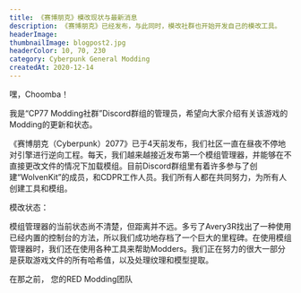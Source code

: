 ```yaml
---
title: 《赛博朋克》模改现状与最新消息
description: 《赛博朋克》已经发布，与此同时，模改社群也开始开发自己的模改工具。
headerImage:
thumbnailImage: blogpost2.jpg
headerColor: 10, 70, 230
category: Cyberpunk General Modding
createdAt: 2020-12-14
---
```


嘿，Choomba！

我是“CP77 Modding社群”Discord群组的管理员，希望向大家介绍有关该游戏的Modding的更新和状态。

《赛博朋克（Cyber​​punk）2077》已于4天前发布，我们社区一直在昼夜不停地对引擎进行逆向工程。每天，我们越来越接近发布第一个模组管理器，并能够在不直接更改文件的情况下加载模组。目前Discord群组里有着许多参与了创建“WolvenKit”的成员，和CDPR工作人员。我们所有人都在共同努力，为所有人创建工具和模组。

模改状态：

模组管理器的当前状态尚不清楚，但距离并不远。多亏了Avery3R找出了一种使用已经内置的控制台的方法，所以我们成功地存档了一个巨大的里程碑。在使用模组管理器时，我们还在使用各种工具来帮助Modders。我们正在努力的很大一部分是获取游戏文件的所有哈希值，以及处理纹理和模型提取。


在那之前，
您的RED Modding团队
